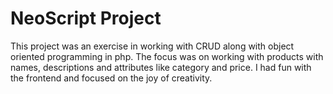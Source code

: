 # NeoScript Project
This project was an exercise in working with CRUD along with object oriented programming in php.
The focus was on working with products with names, descriptions and attributes like category and price.
I had fun with the frontend and focused on the joy of creativity. 
